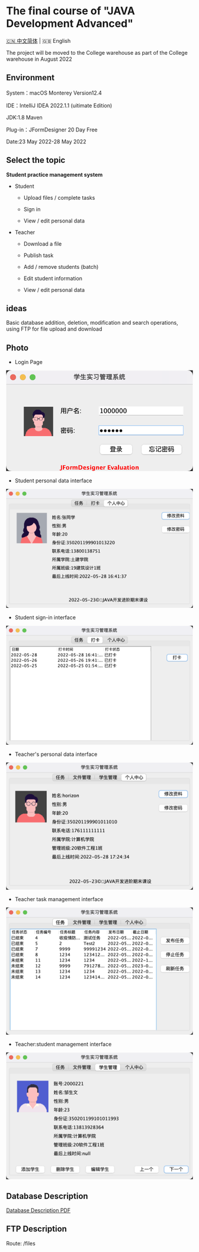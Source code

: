 # The final course of "JAVA Development Advanced"
<p align="left"><a title="English" href="README_en.md">🇨🇳 中文简体</a>  |  🇬🇧 English</p>

The project will be moved to the College warehouse as part of the College warehouse in August 2022


## Environment

System：macOS Monterey Version12.4

IDE：IntelliJ IDEA 2022.1.1 (uitimate Edition)

JDK:1.8 Maven

Plug-in：JFormDesigner 20 Day Free

Date:23 May 2022-28 May 2022



## Select the topic

**Student practice management system**

- Student
  
  - Upload files / complete tasks
  
  - Sign in
  
  - View / edit personal data

- Teacher
  
  - Download a file
  
  - Publish task
  
  - Add / remove students (batch)
  
  - Edit student information
  
  - View / edit personal data



## ideas

Basic database addition, deletion, modification and search operations, using FTP for file upload and download



## Photo

- Login Page

![11.png](Image/11.png)

- Student personal data interface

![1.png](Image/1.png)

- Student sign-in interface

![2.png](Image/2.png)

- Teacher's personal data interface

![33.png](Image/33.png)

- Teacher task management interface

![22.png](Image/22.png)

- Teacher:student management interface

![44.png](Image/44.png)

## Database Description

<a href="SQL/2022-06-01_11_45_29 AM.pdf"> Database Description PDF </a>

## FTP Description
Route: /files


